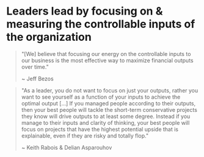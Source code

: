 # Leaders lead by focusing on & measuring the controllable inputs of the organization

> "[We] believe that focusing our energy on the controllable inputs to our business is the most effective way to maximize financial outputs over time."
> 
> ~ Jeff Bezos

> "As a leader, you do not want to focus on just your outputs, rather you want to see yourself as a function of your inputs to achieve the optimal output [...]
> If you managed people according to their outputs, then your best people will tackle the short-term conservative projects they know will drive outputs to at least some degree.
> Instead if you manage to their inputs and clarity of thinking, your best people will focus on projects that have the highest potential upside that is explainable,
> even if they are risky and totally flop."
> 
> ~ Keith Rabois & Delian Asparouhov
